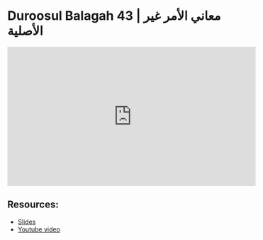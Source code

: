 # Duroosul Balagah 43 | معاني الأمر غير الأصلية
                
<iframe width="560" height="315" src="https://www.youtube-nocookie.com/embed/LSl25z9r31Y?start=0" frameborder="0" allow="accelerometer; autoplay; encrypted-media; gyroscope; picture-in-picture" allowfullscreen="allowfullscreen">
</iframe><BR>

## Resources:
- [Slides](https://github.com/arshare/resources_balagha_pdfs)
- [Youtube video](https://www.youtube.com/watch?v=LSl25z9r31Y&list=PLzn0qdi6JpdvvXVuJ7kIusNquSxeyKJvc)

